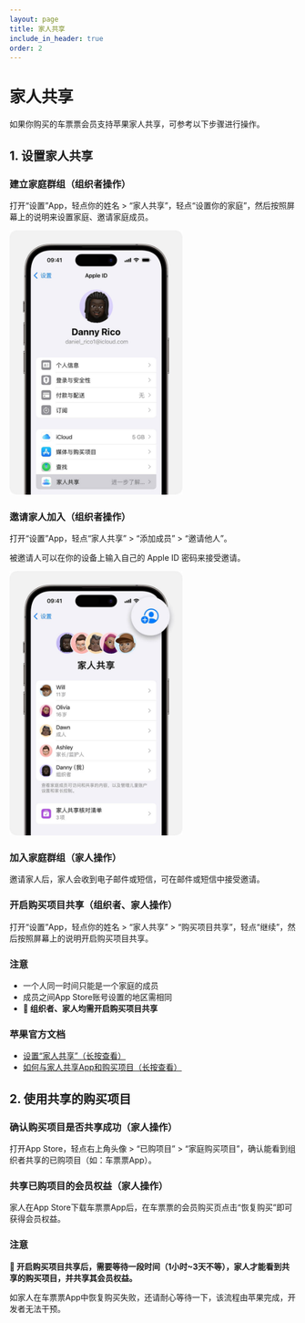 ```yaml
---
layout: page
title: 家人共享
include_in_header: true
order: 2
---
```


# 家人共享

如果你购买的车票票会员支持苹果家人共享，可参考以下步骤进行操作。

## 1. 设置家人共享

### 建立家庭群组（组织者操作）

打开“设置”App，轻点你的姓名 > “家人共享”，轻点“设置你的家庭”，然后按照屏幕上的说明来设置家庭、邀请家庭成员。

<img src="../assets/family-sharing-set-up.jpg" width="304" height="464"/>

### 邀请家人加入（组织者操作）

打开“设置”App，轻点“家人共享” > “添加成员” > “邀请他人”。

被邀请人可以在你的设备上输入自己的 Apple ID 密码来接受邀请。

<img src="../assets/family-sharing-add-member.jpg" width="304" height="464"/>

### 加入家庭群组（家人操作）

邀请家人后，家人会收到电子邮件或短信，可在邮件或短信中接受邀请。

### 开启购买项目共享（组织者、家人操作）

打开“设置”App，轻点你的姓名 > “家人共享” > “购买项目共享”，轻点“继续”，然后按照屏幕上的说明开启购买项目共享。

### 注意

* 一个人同一时间只能是一个家庭的成员
* 成员之间App Store账号设置的地区需相同
* **🔴 组织者、家人均需开启购买项目共享**

### 苹果官方文档

* [设置“家人共享”（长按查看）](https://support.apple.com/zh-cn/HT201088)
* [如何与家人共享App和购买项目（长按查看）](https://support.apple.com/zh-cn/HT201079)

## 2. 使用共享的购买项目

### 确认购买项目是否共享成功（家人操作）

打开App Store，轻点右上角头像 > “已购项目” > “家庭购买项目”，确认能看到组织者共享的已购项目（如：车票票App）。

### 共享已购项目的会员权益（家人操作）

家人在App Store下载车票票App后，在车票票的会员购买页点击“恢复购买”即可获得会员权益。

### 注意

**🔴 开启购买项目共享后，需要等待一段时间（1小时~3天不等），家人才能看到共享的购买项目，并共享其会员权益。**

如家人在车票票App中恢复购买失败，还请耐心等待一下，该流程由苹果完成，开发者无法干预。